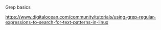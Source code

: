Grep basics

https://www.digitalocean.com/community/tutorials/using-grep-regular-expressions-to-search-for-text-patterns-in-linux
